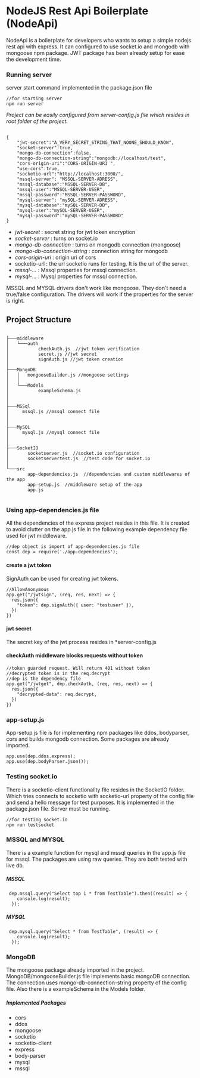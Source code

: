 # NodeJS Rest Api Boilerplate (NodeApi)

NodeApi is a boilerplate for developers who wants to setup a simple nodejs rest api with express. It can configured to use socket.io and mongodb with mongoose npm package. JWT package has been already setup for ease the development time. 

### Running server 
server start command implemented in the package.json file

```
//for starting server
npm run server
```

_Project can be easily configured from server-config.js file which resides in root folder of the project._
```

{
    "jwt-secret":"A_VERY_SECRET_STRING_THAT_NOONE_SHOULD_KNOW",
    "socket-server":true,  
    "mongo-db-connection":false,
    "mongo-db-connection-string":"mongodb://localhost/test",
    "cors-origin-uri":"CORS-ORİGİN-URI ",
    "use-cors":true,
    "socketio-url":"http://localhost:3000/",
    "mssql-server": "MSSQL-SERVER-ADRESS",
    "mssql-database":"MSSQL-SERVER-DB",
    "mssql-user":"MSSQL-SERVER-USER",
    "mssql-password":"MSSQL-SERVER-PASSWORD",
    "mysql-server": "mySQL-SERVER-ADRESS",
    "mysql-database":"mySQL-SERVER-DB",
    "mysql-user":"mySQL-SERVER-USER",
    "mysql-password":"mySQL-SERVER-PASSWORD"
}
```
* *jwt-secret* : secret string for jwt token encryption
* *socket-server* : turns on socket.io
* *mongo-db-connection* : turns on mongodb connection (mongoose)
* *mongo-db-connection-string* : connection string for mongodb
* *cors-origin-uri* : origin uri of cors
*  socketio-url : the url socketio runs for testing. It is the url of the server.
* *mssql-...* : Mssql properties for mssql connection.
* *mysql-...* : Mysql properties for mssql connection.

MSSQL and MYSQL drivers don't work like mongoose. They don't need a true/false configuration. The drivers will work if the properties for the server is right.

## Project Structure

```

├───middleware
│   └───auth
│           checkAuth.js  //jwt token verification
│           secret.js //jwt secret
│           signAuth.js //jwt token creation
│
├───MongoDB
│   │   mongooseBuilder.js //mongoose settings
│   │
│   └───Models
│           exampleSchema.js
│
│
├───MSSql
│     mssql.js //mssql connect file
│
│
├───MySQL
│     mysql.js //mysql connect file
│
│
├───SocketIO
│       socketserver.js  //socket.io configuration
│       socketservertest.js  //test code for socket.io
│
└───src
        app-dependencies.js  //dependencies and custom middlewares of the app
        app-setup.js  //middleware setup of the app
        app.js 


```

### Using app-dependencies.js file

All the dependencies of the express project resides in this file. It is created to avoid clutter on the app.js file.In the following example dependency file used for jwt middleware.

```
//dep object is import of app-dependencies.js file
const dep = require('./app-dependencies');
```
#### create a jwt token

SignAuth can be used for creating jwt tokens.
```
//AllowAnonymous
app.get("/jwtsign", (req, res, next) => {
  res.json({
    "token": dep.signAuth({ user: "testuser" }),
  })
})
```
#### jwt secret

The secret key of the jwt process resides in *server-config.js

#### checkAuth middleware blocks requests without token

```
//token guarded request. Will return 401 without token
//decrypted token is in the req.decrypt
//dep is the dependency file
app.get("/jwtget", dep.checkAuth, (req, res, next) => {
  res.json({
    "decrypted-data": req.decrypt,
  })
})
```

### app-setup.js

App-setup js file is for implementing npm packages like ddos, bodyparser, cors and builds mongodb connection. Some packages are already imported. 

```
app.use(dep.ddos.express);
app.use(dep.bodyParser.json());
```


### Testing socket.io

There is a socketio-client functionality file resides in the SocketIO folder. Which tries connects to socketio with socketio-url property of the config file and send a hello message for test purposes. It is implemented in the package.json file. Server must be running.

```
//for testing socket.io
npm run testsocket
```

### MSSQL and MYSQL
There is a example function for mysql and mssql queries in the app.js file for mssql. The packages are using raw queries. They are both tested with live db.

#####  MSSQL
```
 dep.mssql.query("Select top 1 * from TestTable").then((result) => {
    console.log(result);
  });
```

#####  MYSQL
```
 dep.mysql.query("Select * from TestTable", (result) => {
    console.log(result);
  });
```
 



### MongoDB

The mongoose package already imported in the project. MongoDB/mongooseBuilder.js file implements basic mongoDB connection. The connection uses mongo-db-connection-string property of the config file. Also there is a exampleSchema in the Models folder.





##### Implemented Packages
* cors
* ddos
* mongoose
* socketio
* socketio-client
* express
* body-parser
* mysql
* mssql
